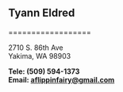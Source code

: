 ## Tyann Eldred
==================

2710 S. 86th Ave  
Yakima, WA 98903

**Tele: (509) 594-1373**  
**Email: aflippinfairy@gmail.com**


